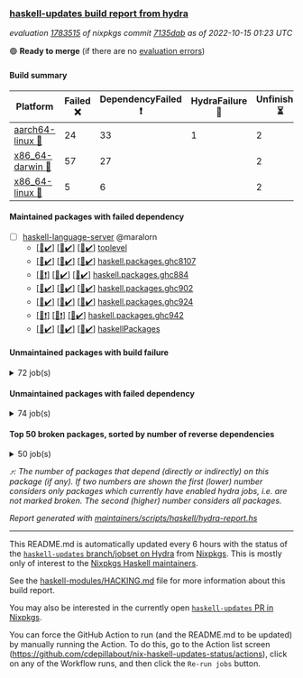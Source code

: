 ### [haskell-updates build report from hydra](https://hydra.nixos.org/jobset/nixpkgs/haskell-updates)
*evaluation [1783515](https://hydra.nixos.org/eval/1783515) of nixpkgs commit [7135dab](https://github.com/NixOS/nixpkgs/commits/7135dabe180a06092c31435cdceb9b4987327292) as of 2022-10-15 01:23 UTC*

:green_circle: **Ready to merge** (if there are no [evaluation errors](https://hydra.nixos.org/jobset/nixpkgs/haskell-updates))

#### Build summary

 | Platform | Failed :x: | DependencyFailed :heavy_exclamation_mark: | HydraFailure :construction: | Unfinished :hourglass_flowing_sand: | Success :heavy_check_mark: | 
 | --- | --- | --- | --- | --- | --- | 
 | [aarch64-linux :iphone:](https://hydra.nixos.org/eval/1783515?filter=.aarch64-linux) | 24 | 33 | 1 | 2 | 6642 | 
 | [x86_64-darwin :apple:](https://hydra.nixos.org/eval/1783515?filter=.x86_64-darwin) | 57 | 27 |  | 2 | 6554 | 
 | [x86_64-linux :penguin:](https://hydra.nixos.org/eval/1783515?filter=.x86_64-linux) | 5 | 6 |  | 2 | 6725 | 
#### Maintained packages with failed dependency
- [ ] [haskell-language-server](https://hydra.nixos.org/eval/1783515?filter=haskell-language-server) @maralorn
  - [[:iphone::heavy_check_mark:]](https://hydra.nixos.org/build/194830211) [[:apple::heavy_check_mark:]](https://hydra.nixos.org/build/194845421) [[:penguin::heavy_check_mark:]](https://hydra.nixos.org/build/194845388) [toplevel](https://hydra.nixos.org/eval/1783515?filter=haskell-language-server)
  - [[:iphone::heavy_check_mark:]](https://hydra.nixos.org/build/194844373) [[:apple::heavy_check_mark:]](https://hydra.nixos.org/build/194847526) [[:penguin::heavy_check_mark:]](https://hydra.nixos.org/build/194844083) [haskell.packages.ghc8107](https://hydra.nixos.org/eval/1783515?filter=haskell.packages.ghc8107.haskell-language-server)
  - [[:iphone::heavy_exclamation_mark:]](https://hydra.nixos.org/build/194838525) [[:apple::heavy_check_mark:]](https://hydra.nixos.org/build/194841290) [[:penguin::heavy_check_mark:]](https://hydra.nixos.org/build/194847881) [haskell.packages.ghc884](https://hydra.nixos.org/eval/1783515?filter=haskell.packages.ghc884.haskell-language-server)
  - [[:iphone::heavy_check_mark:]](https://hydra.nixos.org/build/194836784) [[:apple::heavy_check_mark:]](https://hydra.nixos.org/build/194835598) [[:penguin::heavy_check_mark:]](https://hydra.nixos.org/build/194843414) [haskell.packages.ghc902](https://hydra.nixos.org/eval/1783515?filter=haskell.packages.ghc902.haskell-language-server)
  - [[:iphone::heavy_check_mark:]](https://hydra.nixos.org/build/194844179) [[:apple::heavy_check_mark:]](https://hydra.nixos.org/build/194838443) [[:penguin::heavy_check_mark:]](https://hydra.nixos.org/build/194841439) [haskell.packages.ghc924](https://hydra.nixos.org/eval/1783515?filter=haskell.packages.ghc924.haskell-language-server)
  - [[:iphone::heavy_exclamation_mark:]](https://hydra.nixos.org/build/194836424) [[:apple::heavy_exclamation_mark:]](https://hydra.nixos.org/build/194847869) [[:penguin::heavy_check_mark:]](https://hydra.nixos.org/build/194847291) [haskell.packages.ghc942](https://hydra.nixos.org/eval/1783515?filter=haskell.packages.ghc942.haskell-language-server)
  - [[:iphone::heavy_check_mark:]](https://hydra.nixos.org/build/194848394) [[:apple::heavy_check_mark:]](https://hydra.nixos.org/build/194839481) [[:penguin::heavy_check_mark:]](https://hydra.nixos.org/build/194838790) [haskellPackages](https://hydra.nixos.org/eval/1783515?filter=haskellPackages.haskell-language-server)
#### Unmaintained packages with build failure
<details><summary>72 job(s) </summary>

- [ ] [[:iphone::x:]](https://hydra.nixos.org/build/194839227) [[:apple::heavy_check_mark:]](https://hydra.nixos.org/build/194843520) [[:penguin::heavy_check_mark:]](https://hydra.nixos.org/build/194842676) [haskellPackages.OrderedBits](https://hydra.nixos.org/eval/1783515?filter=haskellPackages.OrderedBits)  :arrow_heading_up: 5 | 36
- [ ] [[:iphone::heavy_check_mark:]](https://hydra.nixos.org/build/195423649) [[:apple::x:]](https://hydra.nixos.org/build/194844682) [[:penguin::heavy_check_mark:]](https://hydra.nixos.org/build/195424273) [haskellPackages.persistent-postgresql](https://hydra.nixos.org/eval/1783515?filter=haskellPackages.persistent-postgresql)  :arrow_heading_up: 5 | 23
- [ ] [[:iphone::x:]](https://hydra.nixos.org/build/195423541) [[:apple::x:]](https://hydra.nixos.org/build/194833262) [[:penguin::x:]](https://hydra.nixos.org/build/195423908) [haskellPackages.hasql-transaction-io](https://hydra.nixos.org/eval/1783515?filter=haskellPackages.hasql-transaction-io)  :arrow_heading_up: 5 | 5
- [ ] [[:iphone::x:]](https://hydra.nixos.org/build/194841385) [[:apple::heavy_check_mark:]](https://hydra.nixos.org/build/194839882) [[:penguin::heavy_check_mark:]](https://hydra.nixos.org/build/194836509) [haskellPackages.hw-json-simd](https://hydra.nixos.org/eval/1783515?filter=haskellPackages.hw-json-simd)  :arrow_heading_up: 4 | 8
- [ ] [[:iphone::x:]](https://hydra.nixos.org/build/194839728) [[:apple::heavy_check_mark:]](https://hydra.nixos.org/build/194837107) [[:penguin::heavy_check_mark:]](https://hydra.nixos.org/build/194846912) [haskellPackages.hw-simd](https://hydra.nixos.org/eval/1783515?filter=haskellPackages.hw-simd)  :arrow_heading_up: 4 | 8
- [ ] [[:iphone::x:]](https://hydra.nixos.org/build/194841391) [[:apple::heavy_check_mark:]](https://hydra.nixos.org/build/194846332) [[:penguin::heavy_check_mark:]](https://hydra.nixos.org/build/194844735) [haskellPackages.long-double](https://hydra.nixos.org/eval/1783515?filter=haskellPackages.long-double)  :arrow_heading_up: 2 | 2
- [ ] [[:iphone::x:]](https://hydra.nixos.org/build/194848276) [[:apple::x:]](https://hydra.nixos.org/build/194848357) [[:penguin::heavy_check_mark:]](https://hydra.nixos.org/build/194846076) [haskellPackages.quic](https://hydra.nixos.org/eval/1783515?filter=haskellPackages.quic)  :arrow_heading_up: 2 | 2
- [ ] [[:iphone::x:]](https://hydra.nixos.org/build/194830647) [[:apple::heavy_check_mark:]](https://hydra.nixos.org/build/194845397) [[:penguin::heavy_check_mark:]](https://hydra.nixos.org/build/194834363) [haskellPackages.freetype2](https://hydra.nixos.org/eval/1783515?filter=haskellPackages.freetype2)  :arrow_heading_up: 1 | 8
- [ ] [[:iphone::x:]](https://hydra.nixos.org/build/194832557) [[:apple::x:]](https://hydra.nixos.org/build/194838170) [[:penguin::heavy_check_mark:]](https://hydra.nixos.org/build/194831937) [haskellPackages.easytensor](https://hydra.nixos.org/eval/1783515?filter=haskellPackages.easytensor)  :arrow_heading_up: 1 | 1
- [ ] [[:iphone::x:]](https://hydra.nixos.org/build/194841001) [[:apple::heavy_check_mark:]](https://hydra.nixos.org/build/194832775) [[:penguin::heavy_check_mark:]](https://hydra.nixos.org/build/194833038) [haskellPackages.nlopt-haskell](https://hydra.nixos.org/eval/1783515?filter=haskellPackages.nlopt-haskell)  :arrow_heading_up: 1 | 1
- [ ] [[:iphone::heavy_check_mark:]](https://hydra.nixos.org/build/195423982) [[:apple::x:]](https://hydra.nixos.org/build/194842783) [[:penguin::heavy_check_mark:]](https://hydra.nixos.org/build/195424174) [haskellPackages.openal-ffi](https://hydra.nixos.org/eval/1783515?filter=haskellPackages.openal-ffi)  :arrow_heading_up: 1 | 1
- [ ] [[:iphone::x:]](https://hydra.nixos.org/build/194833709) [[:apple::x:]](https://hydra.nixos.org/build/194846593) [[:penguin::heavy_check_mark:]](https://hydra.nixos.org/build/194833595) [haskellPackages.swisstable](https://hydra.nixos.org/eval/1783515?filter=haskellPackages.swisstable)  :arrow_heading_up: 1 | 1
- [ ] [[:iphone::x:]](https://hydra.nixos.org/build/194828207) [[:apple::heavy_check_mark:]](https://hydra.nixos.org/build/194843221) [[:penguin::heavy_check_mark:]](https://hydra.nixos.org/build/194843230) [haskellPackages.unicode-properties](https://hydra.nixos.org/eval/1783515?filter=haskellPackages.unicode-properties)  :arrow_heading_up: 1 | 1
- [ ] [[:iphone::x:]](https://hydra.nixos.org/build/194828166) [[:apple::heavy_check_mark:]](https://hydra.nixos.org/build/194829489) [[:penguin::heavy_check_mark:]](https://hydra.nixos.org/build/194847144) [haskellPackages.flatparse](https://hydra.nixos.org/eval/1783515?filter=haskellPackages.flatparse)  :arrow_heading_up: 0 | 15
- [ ] [[:iphone::heavy_check_mark:]](https://hydra.nixos.org/build/194841459) [[:apple::x:]](https://hydra.nixos.org/build/194847585) [[:penguin::heavy_check_mark:]](https://hydra.nixos.org/build/194841798) [haskellPackages.PyF](https://hydra.nixos.org/eval/1783515?filter=haskellPackages.PyF)  :arrow_heading_up: 0 | 4
- [ ] [[:iphone::heavy_check_mark:]](https://hydra.nixos.org/build/194833148) [[:apple::x:]](https://hydra.nixos.org/build/194844474) [[:penguin::heavy_check_mark:]](https://hydra.nixos.org/build/194831253) [haskellPackages.hmidi](https://hydra.nixos.org/eval/1783515?filter=haskellPackages.hmidi)  :arrow_heading_up: 0 | 4
- [ ] [[:iphone::heavy_check_mark:]](https://hydra.nixos.org/build/194835329) [[:apple::x:]](https://hydra.nixos.org/build/194830891) [[:penguin::heavy_check_mark:]](https://hydra.nixos.org/build/194842231) [haskellPackages.posix-socket](https://hydra.nixos.org/eval/1783515?filter=haskellPackages.posix-socket)  :arrow_heading_up: 0 | 2
- [ ] [[:iphone::heavy_check_mark:]](https://hydra.nixos.org/build/195423671) [[:apple::x:]](https://hydra.nixos.org/build/195423949) [[:penguin::heavy_check_mark:]](https://hydra.nixos.org/build/195424170) [haskellPackages.gi-gdkx11](https://hydra.nixos.org/eval/1783515?filter=haskellPackages.gi-gdkx11)  :arrow_heading_up: 0 | 1
- [ ] [[:iphone::heavy_check_mark:]](https://hydra.nixos.org/build/194834280) [[:apple::x:]](https://hydra.nixos.org/build/194841698) [[:penguin::heavy_check_mark:]](https://hydra.nixos.org/build/194844079) [haskellPackages.hamid](https://hydra.nixos.org/eval/1783515?filter=haskellPackages.hamid)  :arrow_heading_up: 0 | 1
- [ ] [[:iphone::heavy_check_mark:]](https://hydra.nixos.org/build/194844491) [[:apple::x:]](https://hydra.nixos.org/build/194842445) [[:penguin::heavy_check_mark:]](https://hydra.nixos.org/build/194842771) [haskellPackages.hmatrix-morpheus](https://hydra.nixos.org/eval/1783515?filter=haskellPackages.hmatrix-morpheus)  :arrow_heading_up: 0 | 1
- [ ] [[:iphone::heavy_check_mark:]](https://hydra.nixos.org/build/194847204) [[:apple::x:]](https://hydra.nixos.org/build/194829996) [[:penguin::heavy_check_mark:]](https://hydra.nixos.org/build/194829930) [haskellPackages.huckleberry](https://hydra.nixos.org/eval/1783515?filter=haskellPackages.huckleberry)  :arrow_heading_up: 0 | 1
- [ ] [[:iphone::x:]](https://hydra.nixos.org/build/194843483) [[:apple::heavy_check_mark:]](https://hydra.nixos.org/build/194828891) [[:penguin::heavy_check_mark:]](https://hydra.nixos.org/build/194846109) [haskellPackages.picosat](https://hydra.nixos.org/eval/1783515?filter=haskellPackages.picosat)  :arrow_heading_up: 0 | 1
- [ ] [[:iphone::heavy_check_mark:]](https://hydra.nixos.org/build/194832541) [[:apple::x:]](https://hydra.nixos.org/build/194845484) [[:penguin::heavy_check_mark:]](https://hydra.nixos.org/build/194830635) [haskellPackages.select](https://hydra.nixos.org/eval/1783515?filter=haskellPackages.select)  :arrow_heading_up: 0 | 1
- [ ] [[:iphone::heavy_check_mark:]](https://hydra.nixos.org/build/194844152) [[:apple::x:]](https://hydra.nixos.org/build/194832427) [[:penguin::heavy_check_mark:]](https://hydra.nixos.org/build/194847862) [haskellPackages.sysinfo](https://hydra.nixos.org/eval/1783515?filter=haskellPackages.sysinfo)  :arrow_heading_up: 0 | 1
- [ ] [[:iphone::heavy_check_mark:]](https://hydra.nixos.org/build/194841478) [[:apple::x:]](https://hydra.nixos.org/build/194844291) [[:penguin::heavy_check_mark:]](https://hydra.nixos.org/build/194847493) [haskellPackages.FractalArt](https://hydra.nixos.org/eval/1783515?filter=haskellPackages.FractalArt) 
- [ ] [[:iphone::x:]](https://hydra.nixos.org/build/194838610) [[:apple::heavy_check_mark:]](https://hydra.nixos.org/build/194838069) [[:penguin::heavy_check_mark:]](https://hydra.nixos.org/build/194845706) [haskellPackages.HsASA](https://hydra.nixos.org/eval/1783515?filter=haskellPackages.HsASA) 
- [ ] [[:iphone::x:]](https://hydra.nixos.org/build/195424162) [[:apple::x:]](https://hydra.nixos.org/build/195423713) [[:penguin::x:]](https://hydra.nixos.org/build/195423998) [haskellPackages.SDL-mpeg](https://hydra.nixos.org/eval/1783515?filter=haskellPackages.SDL-mpeg) 
- [ ] [[:iphone::heavy_check_mark:]](https://hydra.nixos.org/build/194841460) [[:apple::x:]](https://hydra.nixos.org/build/194842497) [[:penguin::heavy_check_mark:]](https://hydra.nixos.org/build/194844326) [haskellPackages.chiphunk](https://hydra.nixos.org/eval/1783515?filter=haskellPackages.chiphunk) 
- [ ] [[:iphone::x:]](https://hydra.nixos.org/build/194837867) [[:apple::heavy_check_mark:]](https://hydra.nixos.org/build/194841432) [[:penguin::heavy_check_mark:]](https://hydra.nixos.org/build/194829160) [haskellPackages.comfort-fftw](https://hydra.nixos.org/eval/1783515?filter=haskellPackages.comfort-fftw) 
- [ ] [[:iphone::heavy_check_mark:]](https://hydra.nixos.org/build/194833118) [[:apple::x:]](https://hydra.nixos.org/build/194843360) [[:penguin::heavy_check_mark:]](https://hydra.nixos.org/build/194837059) [haskellPackages.diskhash](https://hydra.nixos.org/eval/1783515?filter=haskellPackages.diskhash) 
- [ ] [[:iphone::heavy_check_mark:]](https://hydra.nixos.org/build/194836538) [[:apple::x:]](https://hydra.nixos.org/build/194839691) [[:penguin::heavy_check_mark:]](https://hydra.nixos.org/build/194830093) [haskellPackages.epub-tools](https://hydra.nixos.org/eval/1783515?filter=haskellPackages.epub-tools) 
- [ ] [[:iphone::heavy_check_mark:]](https://hydra.nixos.org/build/194840879) [[:apple::x:]](https://hydra.nixos.org/build/194838624) [[:penguin::heavy_check_mark:]](https://hydra.nixos.org/build/194844548) [haskellPackages.fudgets](https://hydra.nixos.org/eval/1783515?filter=haskellPackages.fudgets) 
- [ ] [[:iphone::heavy_check_mark:]](https://hydra.nixos.org/build/194835666) [[:apple::x:]](https://hydra.nixos.org/build/194844077) [[:penguin::heavy_check_mark:]](https://hydra.nixos.org/build/194841174) [haskellPackages.gerrit](https://hydra.nixos.org/eval/1783515?filter=haskellPackages.gerrit) 
- [ ] [[:iphone::heavy_check_mark:]](https://hydra.nixos.org/build/194838116) [[:apple::x:]](https://hydra.nixos.org/build/194842320) [[:penguin::heavy_check_mark:]](https://hydra.nixos.org/build/194830226) [haskellPackages.ghc-gc-hook](https://hydra.nixos.org/eval/1783515?filter=haskellPackages.ghc-gc-hook) 
- [ ] [[:apple::x:]](https://hydra.nixos.org/build/195423624) [haskellPackages.gi-gtkosxapplication](https://hydra.nixos.org/eval/1783515?filter=haskellPackages.gi-gtkosxapplication) 
- [ ] [[:iphone::x:]](https://hydra.nixos.org/build/195424190) [[:penguin::heavy_check_mark:]](https://hydra.nixos.org/build/195424333) [haskellPackages.gnome-keyring](https://hydra.nixos.org/eval/1783515?filter=haskellPackages.gnome-keyring) 
- [ ] [[:apple::x:]](https://hydra.nixos.org/build/195424206) [haskellPackages.gtk-mac-integration](https://hydra.nixos.org/eval/1783515?filter=haskellPackages.gtk-mac-integration) 
- [ ] [[:iphone::heavy_check_mark:]](https://hydra.nixos.org/build/195423985) [[:apple::x:]](https://hydra.nixos.org/build/195423622) [[:penguin::heavy_check_mark:]](https://hydra.nixos.org/build/195424169) [haskellPackages.gtk-traymanager](https://hydra.nixos.org/eval/1783515?filter=haskellPackages.gtk-traymanager) 
- [ ] [[:apple::x:]](https://hydra.nixos.org/build/195423898) [haskellPackages.gtk3-mac-integration](https://hydra.nixos.org/eval/1783515?filter=haskellPackages.gtk3-mac-integration) 
- [ ] [[:iphone::heavy_check_mark:]](https://hydra.nixos.org/build/194840280) [[:apple::x:]](https://hydra.nixos.org/build/194846523) [[:penguin::heavy_check_mark:]](https://hydra.nixos.org/build/194832823) [haskellPackages.hid](https://hydra.nixos.org/eval/1783515?filter=haskellPackages.hid) 
- [ ] [[:iphone::heavy_check_mark:]](https://hydra.nixos.org/build/194838049) [[:apple::x:]](https://hydra.nixos.org/build/194844957) [[:penguin::heavy_check_mark:]](https://hydra.nixos.org/build/194833950) [haskellPackages.highlight](https://hydra.nixos.org/eval/1783515?filter=haskellPackages.highlight) 
- [ ] [[:iphone::heavy_check_mark:]](https://hydra.nixos.org/build/194842405) [[:apple::x:]](https://hydra.nixos.org/build/194845606) [[:penguin::heavy_check_mark:]](https://hydra.nixos.org/build/194838384) [haskellPackages.hsshellscript](https://hydra.nixos.org/eval/1783515?filter=haskellPackages.hsshellscript) 
- [ ] [[:iphone::heavy_check_mark:]](https://hydra.nixos.org/build/194845382) [[:apple::x:]](https://hydra.nixos.org/build/194838169) [[:penguin::heavy_check_mark:]](https://hydra.nixos.org/build/194845563) [haskellPackages.hssourceinfo](https://hydra.nixos.org/eval/1783515?filter=haskellPackages.hssourceinfo) 
- [ ] [[:iphone::heavy_check_mark:]](https://hydra.nixos.org/build/194831787) [[:apple::x:]](https://hydra.nixos.org/build/194837241) [[:penguin::heavy_check_mark:]](https://hydra.nixos.org/build/194843471) [haskellPackages.interprocess](https://hydra.nixos.org/eval/1783515?filter=haskellPackages.interprocess) 
- [ ] [[:iphone::heavy_check_mark:]](https://hydra.nixos.org/build/195423954) [[:apple::x:]](https://hydra.nixos.org/build/195424070) [[:penguin::heavy_check_mark:]](https://hydra.nixos.org/build/195423697) [haskellPackages.intricacy](https://hydra.nixos.org/eval/1783515?filter=haskellPackages.intricacy) 
- [ ] [[:iphone::heavy_check_mark:]](https://hydra.nixos.org/build/194829915) [[:apple::x:]](https://hydra.nixos.org/build/194834097) [[:penguin::heavy_check_mark:]](https://hydra.nixos.org/build/194832616) [haskellPackages.ipcvar](https://hydra.nixos.org/eval/1783515?filter=haskellPackages.ipcvar) 
- [ ] [[:iphone::x:]](https://hydra.nixos.org/build/194839458) [[:apple::heavy_check_mark:]](https://hydra.nixos.org/build/194837826) [[:penguin::heavy_check_mark:]](https://hydra.nixos.org/build/194835304) [haskellPackages.jammittools](https://hydra.nixos.org/eval/1783515?filter=haskellPackages.jammittools) 
- [ ] [[:apple::x:]](https://hydra.nixos.org/build/194836266) [haskellPackages.kqueue](https://hydra.nixos.org/eval/1783515?filter=haskellPackages.kqueue) 
- [ ] [[:iphone::heavy_check_mark:]](https://hydra.nixos.org/build/194839785) [[:apple::x:]](https://hydra.nixos.org/build/194845406) [[:penguin::heavy_check_mark:]](https://hydra.nixos.org/build/194831239) [haskellPackages.linux-framebuffer](https://hydra.nixos.org/eval/1783515?filter=haskellPackages.linux-framebuffer) 
- [ ] [[:iphone::heavy_check_mark:]](https://hydra.nixos.org/build/194844777) [[:apple::x:]](https://hydra.nixos.org/build/194836444) [[:penguin::heavy_check_mark:]](https://hydra.nixos.org/build/194837151) [haskellPackages.mediawiki2latex](https://hydra.nixos.org/eval/1783515?filter=haskellPackages.mediawiki2latex) 
- [ ] [[:iphone::heavy_check_mark:]](https://hydra.nixos.org/build/194839625) [[:apple::x:]](https://hydra.nixos.org/build/194834056) [[:penguin::heavy_check_mark:]](https://hydra.nixos.org/build/194830399) [haskellPackages.memfd](https://hydra.nixos.org/eval/1783515?filter=haskellPackages.memfd) 
- [ ] [[:iphone::heavy_check_mark:]](https://hydra.nixos.org/build/194838708) [[:apple::x:]](https://hydra.nixos.org/build/194834147) [[:penguin::heavy_check_mark:]](https://hydra.nixos.org/build/194832300) [haskellPackages.mercury-api](https://hydra.nixos.org/eval/1783515?filter=haskellPackages.mercury-api) 
- [ ] [[:iphone::heavy_check_mark:]](https://hydra.nixos.org/build/194845897) [[:apple::x:]](https://hydra.nixos.org/build/194845247) [[:penguin::heavy_check_mark:]](https://hydra.nixos.org/build/194831133) [haskellPackages.nano-cryptr](https://hydra.nixos.org/eval/1783515?filter=haskellPackages.nano-cryptr) 
- [ ] [[:iphone::heavy_check_mark:]](https://hydra.nixos.org/build/194847334) [[:apple::x:]](https://hydra.nixos.org/build/194844670) [[:penguin::heavy_check_mark:]](https://hydra.nixos.org/build/194834352) [haskellPackages.nix-serve-ng](https://hydra.nixos.org/eval/1783515?filter=haskellPackages.nix-serve-ng) 
- [ ] [[:iphone::heavy_check_mark:]](https://hydra.nixos.org/build/194832725) [[:apple::x:]](https://hydra.nixos.org/build/194847813) [[:penguin::heavy_check_mark:]](https://hydra.nixos.org/build/194832691) [haskellPackages.phatsort](https://hydra.nixos.org/eval/1783515?filter=haskellPackages.phatsort) 
- [ ] [[:iphone::heavy_check_mark:]](https://hydra.nixos.org/build/194842617) [[:apple::x:]](https://hydra.nixos.org/build/194839656) [[:penguin::heavy_check_mark:]](https://hydra.nixos.org/build/194846875) [haskellPackages.ping-wrapper](https://hydra.nixos.org/eval/1783515?filter=haskellPackages.ping-wrapper) 
- [ ] [[:iphone::x:]](https://hydra.nixos.org/build/194833197) [[:apple::x:]](https://hydra.nixos.org/build/194844445) [[:penguin::x:]](https://hydra.nixos.org/build/194847757) [haskellPackages.posit](https://hydra.nixos.org/eval/1783515?filter=haskellPackages.posit) 
- [ ] [[:iphone::heavy_check_mark:]](https://hydra.nixos.org/build/194842643) [[:apple::x:]](https://hydra.nixos.org/build/194830264) [[:penguin::heavy_check_mark:]](https://hydra.nixos.org/build/194836394) [haskellPackages.posix-timer](https://hydra.nixos.org/eval/1783515?filter=haskellPackages.posix-timer) 
- [ ] [[:iphone::heavy_check_mark:]](https://hydra.nixos.org/build/194840371) [[:apple::x:]](https://hydra.nixos.org/build/194839496) [[:penguin::heavy_check_mark:]](https://hydra.nixos.org/build/194831652) [haskellPackages.procex](https://hydra.nixos.org/eval/1783515?filter=haskellPackages.procex) 
- [ ] [[:iphone::heavy_check_mark:]](https://hydra.nixos.org/build/194831962) [[:apple::x:]](https://hydra.nixos.org/build/194842724) [[:penguin::heavy_check_mark:]](https://hydra.nixos.org/build/194835307) [haskellPackages.pthread](https://hydra.nixos.org/eval/1783515?filter=haskellPackages.pthread) 
- [ ] [[:iphone::x:]](https://hydra.nixos.org/build/194840172) [[:apple::heavy_check_mark:]](https://hydra.nixos.org/build/194842754) [[:penguin::heavy_check_mark:]](https://hydra.nixos.org/build/194838352) [haskellPackages.risc386](https://hydra.nixos.org/eval/1783515?filter=haskellPackages.risc386) 
- [ ] [[:iphone::x:]](https://hydra.nixos.org/build/194841604) [[:apple::x:]](https://hydra.nixos.org/build/194846496) [[:penguin::x:]](https://hydra.nixos.org/build/194828533) [haskellPackages.satchmo-backends](https://hydra.nixos.org/eval/1783515?filter=haskellPackages.satchmo-backends) 
- [ ] [[:iphone::x:]](https://hydra.nixos.org/build/194830557) [[:apple::x:]](https://hydra.nixos.org/build/194833800) [[:penguin::x:]](https://hydra.nixos.org/build/194834628) [haskellPackages.satchmo-minisat](https://hydra.nixos.org/eval/1783515?filter=haskellPackages.satchmo-minisat) 
- [ ] [[:iphone::heavy_check_mark:]](https://hydra.nixos.org/build/195423983) [[:apple::x:]](https://hydra.nixos.org/build/194848209) [[:penguin::heavy_check_mark:]](https://hydra.nixos.org/build/195424238) [haskellPackages.sfml-audio](https://hydra.nixos.org/eval/1783515?filter=haskellPackages.sfml-audio) 
- [ ] [[:iphone::heavy_check_mark:]](https://hydra.nixos.org/build/194845306) [[:apple::x:]](https://hydra.nixos.org/build/194848005) [[:penguin::heavy_check_mark:]](https://hydra.nixos.org/build/194847926) [haskellPackages.skews](https://hydra.nixos.org/eval/1783515?filter=haskellPackages.skews) 
- [ ] [[:iphone::x:]](https://hydra.nixos.org/build/194840059) [[:apple::x:]](https://hydra.nixos.org/build/194844685) [[:penguin::heavy_check_mark:]](https://hydra.nixos.org/build/194845090) [haskellPackages.slugify](https://hydra.nixos.org/eval/1783515?filter=haskellPackages.slugify) 
- [ ] [[:iphone::heavy_check_mark:]](https://hydra.nixos.org/build/194833832) [[:apple::x:]](https://hydra.nixos.org/build/194837451) [[:penguin::heavy_check_mark:]](https://hydra.nixos.org/build/194833890) [haskellPackages.tailfile-hinotify](https://hydra.nixos.org/eval/1783515?filter=haskellPackages.tailfile-hinotify) 
- [ ] [[:iphone::x:]](https://hydra.nixos.org/build/194828616) [[:apple::heavy_check_mark:]](https://hydra.nixos.org/build/194833085) [[:penguin::heavy_check_mark:]](https://hydra.nixos.org/build/194844046) [haskellPackages.wiringPi](https://hydra.nixos.org/eval/1783515?filter=haskellPackages.wiringPi) 
- [ ] [[:iphone::heavy_check_mark:]](https://hydra.nixos.org/build/194832579) [[:apple::x:]](https://hydra.nixos.org/build/194841095) [[:penguin::heavy_check_mark:]](https://hydra.nixos.org/build/194833053) [haskellPackages.xmonad-utils](https://hydra.nixos.org/eval/1783515?filter=haskellPackages.xmonad-utils) 
- [ ] [[:iphone::heavy_check_mark:]](https://hydra.nixos.org/build/194841252) [[:apple::x:]](https://hydra.nixos.org/build/194841295) [[:penguin::heavy_check_mark:]](https://hydra.nixos.org/build/194837266) [haskellPackages.yoga](https://hydra.nixos.org/eval/1783515?filter=haskellPackages.yoga) 
- [ ] [[:iphone::heavy_check_mark:]](https://hydra.nixos.org/build/194834242) [[:apple::x:]](https://hydra.nixos.org/build/194827994) [[:penguin::heavy_check_mark:]](https://hydra.nixos.org/build/194845139) [haskellPackages.zot](https://hydra.nixos.org/eval/1783515?filter=haskellPackages.zot) 
- [ ] [[:iphone::heavy_check_mark:]](https://hydra.nixos.org/build/194845229) [[:apple::x:]](https://hydra.nixos.org/build/194828574) [[:penguin::heavy_check_mark:]](https://hydra.nixos.org/build/194846992) [haskellPackages.zxcvbn-c](https://hydra.nixos.org/eval/1783515?filter=haskellPackages.zxcvbn-c) 
</details>

#### Unmaintained packages with failed dependency
<details><summary>74 job(s) </summary>

- [ ] [ghc-lib-parser-ex](https://hydra.nixos.org/eval/1783515?filter=ghc-lib-parser-ex)  :arrow_heading_up: 17 | 38
  - [[:iphone::heavy_check_mark:]](https://hydra.nixos.org/build/194834337) [[:apple::heavy_check_mark:]](https://hydra.nixos.org/build/194843027) [[:penguin::heavy_check_mark:]](https://hydra.nixos.org/build/194839839) [haskell.packages.ghc8107](https://hydra.nixos.org/eval/1783515?filter=haskell.packages.ghc8107.ghc-lib-parser-ex)
  - [[:iphone::heavy_exclamation_mark:]](https://hydra.nixos.org/build/194847882) [[:apple::heavy_check_mark:]](https://hydra.nixos.org/build/194835466) [[:penguin::heavy_check_mark:]](https://hydra.nixos.org/build/194836557) [haskell.packages.ghc884](https://hydra.nixos.org/eval/1783515?filter=haskell.packages.ghc884.ghc-lib-parser-ex)
  - [[:iphone::heavy_check_mark:]](https://hydra.nixos.org/build/194844562) [[:apple::heavy_check_mark:]](https://hydra.nixos.org/build/194838672) [[:penguin::heavy_check_mark:]](https://hydra.nixos.org/build/194843489) [haskell.packages.ghc902](https://hydra.nixos.org/eval/1783515?filter=haskell.packages.ghc902.ghc-lib-parser-ex)
  - [[:iphone::heavy_check_mark:]](https://hydra.nixos.org/build/194838792) [[:apple::heavy_check_mark:]](https://hydra.nixos.org/build/194838841) [[:penguin::heavy_check_mark:]](https://hydra.nixos.org/build/194835580) [haskell.packages.ghc924](https://hydra.nixos.org/eval/1783515?filter=haskell.packages.ghc924.ghc-lib-parser-ex)
  - [[:iphone::heavy_check_mark:]](https://hydra.nixos.org/build/194833468) [[:apple::heavy_check_mark:]](https://hydra.nixos.org/build/194836640) [[:penguin::heavy_check_mark:]](https://hydra.nixos.org/build/194837129) [haskell.packages.ghc942](https://hydra.nixos.org/eval/1783515?filter=haskell.packages.ghc942.ghc-lib-parser-ex)
  - [[:iphone::heavy_check_mark:]](https://hydra.nixos.org/build/194847105) [[:apple::heavy_check_mark:]](https://hydra.nixos.org/build/194843661) [[:penguin::heavy_check_mark:]](https://hydra.nixos.org/build/194837595) [haskellPackages](https://hydra.nixos.org/eval/1783515?filter=haskellPackages.ghc-lib-parser-ex)
- [ ] [[:iphone::heavy_check_mark:]](https://hydra.nixos.org/build/195423874) [[:apple::heavy_exclamation_mark:]](https://hydra.nixos.org/build/194829088) [[:penguin::heavy_check_mark:]](https://hydra.nixos.org/build/195424371) [haskellPackages.esqueleto](https://hydra.nixos.org/eval/1783515?filter=haskellPackages.esqueleto)  :arrow_heading_up: 5 | 21
- [ ] [[:iphone::heavy_exclamation_mark:]](https://hydra.nixos.org/build/194835493) [[:apple::heavy_check_mark:]](https://hydra.nixos.org/build/194829777) [[:penguin::heavy_check_mark:]](https://hydra.nixos.org/build/194834790) [haskellPackages.PrimitiveArray](https://hydra.nixos.org/eval/1783515?filter=haskellPackages.PrimitiveArray)  :arrow_heading_up: 4 | 35
- [ ] [hpack](https://hydra.nixos.org/eval/1783515?filter=hpack)  :arrow_heading_up: 4 | 14
  - [[:iphone::heavy_check_mark:]](https://hydra.nixos.org/build/194839726) [[:apple::heavy_check_mark:]](https://hydra.nixos.org/build/194839479) [[:penguin::heavy_check_mark:]](https://hydra.nixos.org/build/194835099) [toplevel](https://hydra.nixos.org/eval/1783515?filter=hpack)
  - [[:iphone::heavy_check_mark:]](https://hydra.nixos.org/build/194837141) [[:apple::heavy_check_mark:]](https://hydra.nixos.org/build/194837060) [[:penguin::heavy_check_mark:]](https://hydra.nixos.org/build/194848287) [haskell.packages.ghc8107](https://hydra.nixos.org/eval/1783515?filter=haskell.packages.ghc8107.hpack)
  - [[:iphone::heavy_exclamation_mark:]](https://hydra.nixos.org/build/194847906) [[:apple::heavy_check_mark:]](https://hydra.nixos.org/build/194843023) [[:penguin::heavy_check_mark:]](https://hydra.nixos.org/build/194834250) [haskell.packages.ghc884](https://hydra.nixos.org/eval/1783515?filter=haskell.packages.ghc884.hpack)
  - [[:iphone::heavy_check_mark:]](https://hydra.nixos.org/build/194846861) [[:apple::heavy_check_mark:]](https://hydra.nixos.org/build/194847268) [[:penguin::heavy_check_mark:]](https://hydra.nixos.org/build/194846273) [haskell.packages.ghc902](https://hydra.nixos.org/eval/1783515?filter=haskell.packages.ghc902.hpack)
  - [[:iphone::heavy_check_mark:]](https://hydra.nixos.org/build/194844081) [[:apple::heavy_check_mark:]](https://hydra.nixos.org/build/194837659) [[:penguin::heavy_check_mark:]](https://hydra.nixos.org/build/194837916) [haskell.packages.ghc924](https://hydra.nixos.org/eval/1783515?filter=haskell.packages.ghc924.hpack)
  - [[:iphone::heavy_exclamation_mark:]](https://hydra.nixos.org/build/194839955) [[:apple::heavy_check_mark:]](https://hydra.nixos.org/build/194836667) [[:penguin::heavy_check_mark:]](https://hydra.nixos.org/build/194839020) [haskell.packages.ghc942](https://hydra.nixos.org/eval/1783515?filter=haskell.packages.ghc942.hpack)
  - [[:iphone::heavy_check_mark:]](https://hydra.nixos.org/build/194836108) [[:apple::heavy_check_mark:]](https://hydra.nixos.org/build/194840095) [[:penguin::heavy_check_mark:]](https://hydra.nixos.org/build/194835956) [haskellPackages](https://hydra.nixos.org/eval/1783515?filter=haskellPackages.hpack)
- [ ] [[:iphone::heavy_exclamation_mark:]](https://hydra.nixos.org/build/195423909) [[:apple::heavy_exclamation_mark:]](https://hydra.nixos.org/build/194833677) [[:penguin::heavy_exclamation_mark:]](https://hydra.nixos.org/build/195423591) [haskellPackages.hasql-streams-core](https://hydra.nixos.org/eval/1783515?filter=haskellPackages.hasql-streams-core)  :arrow_heading_up: 4 | 4
- [ ] [[:iphone::heavy_exclamation_mark:]](https://hydra.nixos.org/build/194830933) [[:apple::heavy_check_mark:]](https://hydra.nixos.org/build/194833003) [[:penguin::heavy_check_mark:]](https://hydra.nixos.org/build/194845208) [haskellPackages.BiobaseTypes](https://hydra.nixos.org/eval/1783515?filter=haskellPackages.BiobaseTypes)  :arrow_heading_up: 3 | 21
- [ ] [[:iphone::heavy_exclamation_mark:]](https://hydra.nixos.org/build/194834823) [[:apple::heavy_check_mark:]](https://hydra.nixos.org/build/194838245) [[:penguin::heavy_check_mark:]](https://hydra.nixos.org/build/194834094) [haskellPackages.hw-json-standard-cursor](https://hydra.nixos.org/eval/1783515?filter=haskellPackages.hw-json-standard-cursor)  :arrow_heading_up: 2 | 6
- [ ] [[:iphone::heavy_exclamation_mark:]](https://hydra.nixos.org/build/194848036) [[:apple::heavy_check_mark:]](https://hydra.nixos.org/build/194838989) [[:penguin::heavy_check_mark:]](https://hydra.nixos.org/build/194840770) [haskellPackages.hw-json-simple-cursor](https://hydra.nixos.org/eval/1783515?filter=haskellPackages.hw-json-simple-cursor)  :arrow_heading_up: 2 | 4
- [ ] [[:iphone::heavy_exclamation_mark:]](https://hydra.nixos.org/build/194829219) [[:apple::heavy_check_mark:]](https://hydra.nixos.org/build/194829103) [[:penguin::heavy_check_mark:]](https://hydra.nixos.org/build/194832178) [haskellPackages.BiobaseENA](https://hydra.nixos.org/eval/1783515?filter=haskellPackages.BiobaseENA)  :arrow_heading_up: 1 | 18
- [ ] [hoogle](https://hydra.nixos.org/eval/1783515?filter=hoogle)  :arrow_heading_up: 1 | 3
  - [[:iphone::heavy_check_mark:]](https://hydra.nixos.org/build/194836269) [[:apple::heavy_check_mark:]](https://hydra.nixos.org/build/194844394) [[:penguin::heavy_check_mark:]](https://hydra.nixos.org/build/194835506) [haskell.packages.ghc8107](https://hydra.nixos.org/eval/1783515?filter=haskell.packages.ghc8107.hoogle)
  - [[:iphone::heavy_exclamation_mark:]](https://hydra.nixos.org/build/194839962) [[:apple::heavy_check_mark:]](https://hydra.nixos.org/build/194836742) [[:penguin::heavy_check_mark:]](https://hydra.nixos.org/build/194846304) [haskell.packages.ghc884](https://hydra.nixos.org/eval/1783515?filter=haskell.packages.ghc884.hoogle)
  - [[:iphone::heavy_check_mark:]](https://hydra.nixos.org/build/194833535) [[:apple::heavy_check_mark:]](https://hydra.nixos.org/build/194828575) [[:penguin::heavy_check_mark:]](https://hydra.nixos.org/build/194840384) [haskell.packages.ghc902](https://hydra.nixos.org/eval/1783515?filter=haskell.packages.ghc902.hoogle)
  - [[:iphone::heavy_check_mark:]](https://hydra.nixos.org/build/194841301) [[:apple::heavy_check_mark:]](https://hydra.nixos.org/build/194848347) [[:penguin::heavy_check_mark:]](https://hydra.nixos.org/build/194834034) [haskell.packages.ghc924](https://hydra.nixos.org/eval/1783515?filter=haskell.packages.ghc924.hoogle)
  - [[:iphone::heavy_exclamation_mark:]](https://hydra.nixos.org/build/194833021) [[:apple::heavy_exclamation_mark:]](https://hydra.nixos.org/build/194837628) [[:penguin::heavy_check_mark:]](https://hydra.nixos.org/build/194836869) [haskell.packages.ghc942](https://hydra.nixos.org/eval/1783515?filter=haskell.packages.ghc942.hoogle)
  - [[:iphone::heavy_check_mark:]](https://hydra.nixos.org/build/194843227) [[:apple::heavy_check_mark:]](https://hydra.nixos.org/build/194843190) [[:penguin::heavy_check_mark:]](https://hydra.nixos.org/build/194842033) [haskellPackages](https://hydra.nixos.org/eval/1783515?filter=haskellPackages.hoogle)
- [ ] [[:iphone::heavy_exclamation_mark:]](https://hydra.nixos.org/build/194846185) [[:apple::heavy_check_mark:]](https://hydra.nixos.org/build/194834240) [[:penguin::heavy_check_mark:]](https://hydra.nixos.org/build/194833215) [haskellPackages.hw-json](https://hydra.nixos.org/eval/1783515?filter=haskellPackages.hw-json)  :arrow_heading_up: 1 | 3
- [ ] [[:iphone::heavy_exclamation_mark:]](https://hydra.nixos.org/build/194842130) [[:apple::heavy_exclamation_mark:]](https://hydra.nixos.org/build/194843045) [[:penguin::heavy_check_mark:]](https://hydra.nixos.org/build/194833047) [haskellPackages.http3](https://hydra.nixos.org/eval/1783515?filter=haskellPackages.http3)  :arrow_heading_up: 1 | 1
- [ ] [[:iphone::heavy_check_mark:]](https://hydra.nixos.org/build/195424121) [[:apple::heavy_exclamation_mark:]](https://hydra.nixos.org/build/194837225) [[:penguin::heavy_check_mark:]](https://hydra.nixos.org/build/195423934) [haskellPackages.persistent-postgresql-streaming](https://hydra.nixos.org/eval/1783515?filter=haskellPackages.persistent-postgresql-streaming)  :arrow_heading_up: 1 | 1
- [ ] [[:iphone::heavy_check_mark:]](https://hydra.nixos.org/build/194846688) [[:apple::heavy_exclamation_mark:]](https://hydra.nixos.org/build/194832384) [[:penguin::heavy_check_mark:]](https://hydra.nixos.org/build/194840182) [haskellPackages.wss-client](https://hydra.nixos.org/eval/1783515?filter=haskellPackages.wss-client)  :arrow_heading_up: 1 | 1
- [ ] [[:iphone::heavy_exclamation_mark:]](https://hydra.nixos.org/build/194835631) [[:apple::heavy_check_mark:]](https://hydra.nixos.org/build/194847627) [[:penguin::heavy_check_mark:]](https://hydra.nixos.org/build/194834994) [haskellPackages.BiobaseXNA](https://hydra.nixos.org/eval/1783515?filter=haskellPackages.BiobaseXNA)  :arrow_heading_up: 0 | 17
- [ ] [[:iphone::heavy_exclamation_mark:]](https://hydra.nixos.org/build/194839299) [[:apple::heavy_check_mark:]](https://hydra.nixos.org/build/194834534) [[:penguin::heavy_check_mark:]](https://hydra.nixos.org/build/194846987) [haskellPackages.BiobaseFasta](https://hydra.nixos.org/eval/1783515?filter=haskellPackages.BiobaseFasta)  :arrow_heading_up: 0 | 3
- [ ] [[:iphone::heavy_exclamation_mark:]](https://hydra.nixos.org/build/194840219) [[:apple::heavy_check_mark:]](https://hydra.nixos.org/build/194844594) [[:penguin::heavy_check_mark:]](https://hydra.nixos.org/build/194837669) [haskellPackages.hw-dsv](https://hydra.nixos.org/eval/1783515?filter=haskellPackages.hw-dsv)  :arrow_heading_up: 0 | 3
- [ ] [[:iphone::heavy_exclamation_mark:]](https://hydra.nixos.org/build/194828661) [[:apple::heavy_check_mark:]](https://hydra.nixos.org/build/194841634) [[:penguin::heavy_check_mark:]](https://hydra.nixos.org/build/194837061) [haskellPackages.hw-json-lens](https://hydra.nixos.org/eval/1783515?filter=haskellPackages.hw-json-lens)  :arrow_heading_up: 0 | 1
- [ ] [[:iphone::heavy_check_mark:]](https://hydra.nixos.org/build/195423650) [[:apple::heavy_exclamation_mark:]](https://hydra.nixos.org/build/194843543) [[:penguin::heavy_check_mark:]](https://hydra.nixos.org/build/195424304) [haskellPackages.snaplet-persistent](https://hydra.nixos.org/eval/1783515?filter=haskellPackages.snaplet-persistent)  :arrow_heading_up: 0 | 1
- [ ] [[:iphone::heavy_exclamation_mark:]](https://hydra.nixos.org/build/195424312) [[:apple::heavy_check_mark:]](https://hydra.nixos.org/build/194837846) [[:penguin::heavy_check_mark:]](https://hydra.nixos.org/build/195424015) [haskellPackages.align-audio](https://hydra.nixos.org/eval/1783515?filter=haskellPackages.align-audio) 
- [ ] [[:iphone::heavy_check_mark:]](https://hydra.nixos.org/build/195424391) [[:apple::heavy_exclamation_mark:]](https://hydra.nixos.org/build/194837608) [[:penguin::heavy_check_mark:]](https://hydra.nixos.org/build/195423852) [haskellPackages.bcp47-orphans](https://hydra.nixos.org/eval/1783515?filter=haskellPackages.bcp47-orphans) 
- [ ] [bootGhcjs](https://hydra.nixos.org/eval/1783515?filter=bootGhcjs) 
  - [[:iphone::heavy_check_mark:]](https://hydra.nixos.org/build/194833233) [[:apple::heavy_exclamation_mark:]](https://hydra.nixos.org/build/194833486) [[:penguin::heavy_check_mark:]](https://hydra.nixos.org/build/194843116) [haskell.compiler.ghcjs](https://hydra.nixos.org/eval/1783515?filter=haskell.compiler.ghcjs.bootGhcjs)
  - [[:iphone::heavy_check_mark:]](https://hydra.nixos.org/build/194835597) [[:apple::heavy_exclamation_mark:]](https://hydra.nixos.org/build/194840777) [[:penguin::heavy_check_mark:]](https://hydra.nixos.org/build/194839298) [haskell.compiler.ghcjs810](https://hydra.nixos.org/eval/1783515?filter=haskell.compiler.ghcjs810.bootGhcjs)
- [ ] [cabal2nix-unstable](https://hydra.nixos.org/eval/1783515?filter=cabal2nix-unstable) 
  - [[:iphone::heavy_check_mark:]](https://hydra.nixos.org/build/195424078) [[:apple::heavy_check_mark:]](https://hydra.nixos.org/build/195142715) [[:penguin::heavy_check_mark:]](https://hydra.nixos.org/build/195424137) [haskell.packages.ghc8107](https://hydra.nixos.org/eval/1783515?filter=haskell.packages.ghc8107.cabal2nix-unstable)
  - [[:iphone::heavy_check_mark:]](https://hydra.nixos.org/build/195424165) [[:apple::heavy_check_mark:]](https://hydra.nixos.org/build/195142720) [[:penguin::heavy_check_mark:]](https://hydra.nixos.org/build/195424176) [haskell.packages.ghc884](https://hydra.nixos.org/eval/1783515?filter=haskell.packages.ghc884.cabal2nix-unstable)
  - [[:iphone::heavy_check_mark:]](https://hydra.nixos.org/build/195423976) [[:apple::heavy_check_mark:]](https://hydra.nixos.org/build/195142724) [[:penguin::heavy_check_mark:]](https://hydra.nixos.org/build/195424352) [haskell.packages.ghc902](https://hydra.nixos.org/eval/1783515?filter=haskell.packages.ghc902.cabal2nix-unstable)
  - [[:iphone::heavy_check_mark:]](https://hydra.nixos.org/build/195423882) [[:apple::heavy_check_mark:]](https://hydra.nixos.org/build/195142712) [[:penguin::heavy_check_mark:]](https://hydra.nixos.org/build/195423560) [haskell.packages.ghc924](https://hydra.nixos.org/eval/1783515?filter=haskell.packages.ghc924.cabal2nix-unstable)
  - [[:iphone::heavy_exclamation_mark:]](https://hydra.nixos.org/build/195423841) [[:apple::heavy_check_mark:]](https://hydra.nixos.org/build/195142718) [[:penguin::heavy_check_mark:]](https://hydra.nixos.org/build/195424388) [haskell.packages.ghc942](https://hydra.nixos.org/eval/1783515?filter=haskell.packages.ghc942.cabal2nix-unstable)
  - [[:iphone::heavy_check_mark:]](https://hydra.nixos.org/build/195424367) [[:apple::heavy_check_mark:]](https://hydra.nixos.org/build/195142709) [[:penguin::heavy_check_mark:]](https://hydra.nixos.org/build/195424056) [haskellPackages](https://hydra.nixos.org/eval/1783515?filter=haskellPackages.cabal2nix-unstable)
- [ ] [[:iphone::heavy_exclamation_mark:]](https://hydra.nixos.org/build/194829345) [[:apple::heavy_exclamation_mark:]](https://hydra.nixos.org/build/194832815) [[:penguin::heavy_check_mark:]](https://hydra.nixos.org/build/194834422) [haskellPackages.easytensor-vulkan](https://hydra.nixos.org/eval/1783515?filter=haskellPackages.easytensor-vulkan) 
- [ ] [[:iphone::heavy_check_mark:]](https://hydra.nixos.org/build/195424330) [[:apple::heavy_exclamation_mark:]](https://hydra.nixos.org/build/194839604) [[:penguin::heavy_check_mark:]](https://hydra.nixos.org/build/195423897) [haskellPackages.espial](https://hydra.nixos.org/eval/1783515?filter=haskellPackages.espial) 
- [ ] [[:iphone::heavy_check_mark:]](https://hydra.nixos.org/build/195423587) [[:apple::heavy_exclamation_mark:]](https://hydra.nixos.org/build/194830053) [[:penguin::heavy_check_mark:]](https://hydra.nixos.org/build/195424220) [haskellPackages.esqueleto-streaming](https://hydra.nixos.org/eval/1783515?filter=haskellPackages.esqueleto-streaming) 
- [ ] [[:iphone::heavy_check_mark:]](https://hydra.nixos.org/build/195424332) [[:apple::heavy_exclamation_mark:]](https://hydra.nixos.org/build/194832492) [[:penguin::heavy_check_mark:]](https://hydra.nixos.org/build/195423706) [haskellPackages.experimenter](https://hydra.nixos.org/eval/1783515?filter=haskellPackages.experimenter) 
- [ ] [[:iphone::heavy_exclamation_mark:]](https://hydra.nixos.org/build/195423869) [[:apple::heavy_check_mark:]](https://hydra.nixos.org/build/195424181) [[:penguin::heavy_check_mark:]](https://hydra.nixos.org/build/195423881) [haskellPackages.harfbuzz-pure](https://hydra.nixos.org/eval/1783515?filter=haskellPackages.harfbuzz-pure) 
- [ ] [[:iphone::heavy_exclamation_mark:]](https://hydra.nixos.org/build/195424097) [[:apple::heavy_exclamation_mark:]](https://hydra.nixos.org/build/194834152) [[:penguin::heavy_exclamation_mark:]](https://hydra.nixos.org/build/195423564) [haskellPackages.hasql-streams-conduit](https://hydra.nixos.org/eval/1783515?filter=haskellPackages.hasql-streams-conduit) 
- [ ] [[:iphone::heavy_exclamation_mark:]](https://hydra.nixos.org/build/195423685) [[:apple::heavy_exclamation_mark:]](https://hydra.nixos.org/build/194832200) [[:penguin::heavy_exclamation_mark:]](https://hydra.nixos.org/build/195423691) [haskellPackages.hasql-streams-pipes](https://hydra.nixos.org/eval/1783515?filter=haskellPackages.hasql-streams-pipes) 
- [ ] [[:iphone::heavy_exclamation_mark:]](https://hydra.nixos.org/build/195424114) [[:apple::heavy_exclamation_mark:]](https://hydra.nixos.org/build/194839614) [[:penguin::heavy_exclamation_mark:]](https://hydra.nixos.org/build/195423957) [haskellPackages.hasql-streams-streaming](https://hydra.nixos.org/eval/1783515?filter=haskellPackages.hasql-streams-streaming) 
- [ ] [[:iphone::heavy_exclamation_mark:]](https://hydra.nixos.org/build/195424112) [[:apple::heavy_exclamation_mark:]](https://hydra.nixos.org/build/194840578) [[:penguin::heavy_exclamation_mark:]](https://hydra.nixos.org/build/195423561) [haskellPackages.hasql-streams-streamly](https://hydra.nixos.org/eval/1783515?filter=haskellPackages.hasql-streams-streamly) 
- [ ] [[:iphone::heavy_check_mark:]](https://hydra.nixos.org/build/195423554) [[:apple::heavy_exclamation_mark:]](https://hydra.nixos.org/build/194836261) [[:penguin::heavy_check_mark:]](https://hydra.nixos.org/build/195424234) [haskellPackages.heroku-persistent](https://hydra.nixos.org/eval/1783515?filter=haskellPackages.heroku-persistent) 
- [ ] [[:iphone::heavy_exclamation_mark:]](https://hydra.nixos.org/build/194828100) [[:apple::heavy_check_mark:]](https://hydra.nixos.org/build/194843032) [[:penguin::heavy_check_mark:]](https://hydra.nixos.org/build/194840782) [haskellPackages.hmatrix-nlopt](https://hydra.nixos.org/eval/1783515?filter=haskellPackages.hmatrix-nlopt) 
- [ ] [[:iphone::heavy_exclamation_mark:]](https://hydra.nixos.org/build/194843851) [[:apple::heavy_exclamation_mark:]](https://hydra.nixos.org/build/194836070) [[:penguin::heavy_check_mark:]](https://hydra.nixos.org/build/194836392) [haskellPackages.hs-swisstable-hashtables-class](https://hydra.nixos.org/eval/1783515?filter=haskellPackages.hs-swisstable-hashtables-class) 
- [ ] [[:iphone::heavy_exclamation_mark:]](https://hydra.nixos.org/build/194832905) [[:apple::heavy_check_mark:]](https://hydra.nixos.org/build/194836256) [[:penguin::heavy_check_mark:]](https://hydra.nixos.org/build/194830453) [haskellPackages.hw-simd-cli](https://hydra.nixos.org/eval/1783515?filter=haskellPackages.hw-simd-cli) 
- [ ] [[:iphone::heavy_check_mark:]](https://hydra.nixos.org/build/194841807) [[:apple::heavy_exclamation_mark:]](https://hydra.nixos.org/build/194835120) [[:penguin::heavy_check_mark:]](https://hydra.nixos.org/build/194844193) [haskellPackages.network-messagepack-rpc-websocket](https://hydra.nixos.org/eval/1783515?filter=haskellPackages.network-messagepack-rpc-websocket) 
- [ ] [[:iphone::heavy_check_mark:]](https://hydra.nixos.org/build/195424319) [[:apple::heavy_exclamation_mark:]](https://hydra.nixos.org/build/194835503) [[:penguin::heavy_check_mark:]](https://hydra.nixos.org/build/195424160) [haskellPackages.persistent-mtl](https://hydra.nixos.org/eval/1783515?filter=haskellPackages.persistent-mtl) 
- [ ] [[:iphone::heavy_check_mark:]](https://hydra.nixos.org/build/195423858) [[:apple::heavy_exclamation_mark:]](https://hydra.nixos.org/build/194842346) [[:penguin::heavy_check_mark:]](https://hydra.nixos.org/build/195423987) [haskellPackages.persistent-pagination](https://hydra.nixos.org/eval/1783515?filter=haskellPackages.persistent-pagination) 
- [ ] [[:iphone::heavy_check_mark:]](https://hydra.nixos.org/build/195423972) [[:apple::heavy_exclamation_mark:]](https://hydra.nixos.org/build/194838751) [[:penguin::heavy_check_mark:]](https://hydra.nixos.org/build/195424307) [haskellPackages.persistent-typed-db](https://hydra.nixos.org/eval/1783515?filter=haskellPackages.persistent-typed-db) 
- [ ] [[:iphone::heavy_exclamation_mark:]](https://hydra.nixos.org/build/194836196) [[:apple::heavy_check_mark:]](https://hydra.nixos.org/build/194843084) [[:penguin::heavy_check_mark:]](https://hydra.nixos.org/build/194847669) [haskellPackages.rounded](https://hydra.nixos.org/eval/1783515?filter=haskellPackages.rounded) 
- [ ] [[:iphone::heavy_exclamation_mark:]](https://hydra.nixos.org/build/194835341) [[:apple::heavy_check_mark:]](https://hydra.nixos.org/build/194845192) [[:penguin::heavy_check_mark:]](https://hydra.nixos.org/build/194840372) [haskellPackages.rounded-hw](https://hydra.nixos.org/eval/1783515?filter=haskellPackages.rounded-hw) 
- [ ] [[:iphone::heavy_exclamation_mark:]](https://hydra.nixos.org/build/194827944) [[:apple::heavy_exclamation_mark:]](https://hydra.nixos.org/build/194844086) [[:penguin::heavy_exclamation_mark:]](https://hydra.nixos.org/build/194835974) [haskellPackages.satchmo-examples](https://hydra.nixos.org/eval/1783515?filter=haskellPackages.satchmo-examples) 
- [ ] [[:iphone::heavy_exclamation_mark:]](https://hydra.nixos.org/build/195424073) [[:apple::heavy_check_mark:]](https://hydra.nixos.org/build/194841376) [[:penguin::heavy_check_mark:]](https://hydra.nixos.org/build/195423854) [haskellPackages.sound-collage](https://hydra.nixos.org/eval/1783515?filter=haskellPackages.sound-collage) 
- [ ] [[:iphone::heavy_exclamation_mark:]](https://hydra.nixos.org/build/194828373) [[:apple::heavy_check_mark:]](https://hydra.nixos.org/build/194847189) [[:penguin::heavy_check_mark:]](https://hydra.nixos.org/build/194840050) [haskellPackages.unicode-names](https://hydra.nixos.org/eval/1783515?filter=haskellPackages.unicode-names) 
- [ ] [[:iphone::heavy_exclamation_mark:]](https://hydra.nixos.org/build/194831262) [[:apple::heavy_exclamation_mark:]](https://hydra.nixos.org/build/194841875) [[:penguin::heavy_check_mark:]](https://hydra.nixos.org/build/194838589) [haskellPackages.warp-quic](https://hydra.nixos.org/eval/1783515?filter=haskellPackages.warp-quic) 
- [ ] [[:iphone::heavy_check_mark:]](https://hydra.nixos.org/build/194837472) [[:apple::heavy_exclamation_mark:]](https://hydra.nixos.org/build/194844187) [[:penguin::heavy_check_mark:]](https://hydra.nixos.org/build/194832192) [haskellPackages.xbattbar](https://hydra.nixos.org/eval/1783515?filter=haskellPackages.xbattbar) 
</details>

#### Top 50 broken packages, sorted by number of reverse dependencies
<details><summary>50 job(s) </summary>

[amazonka-core](https://packdeps.haskellers.com/reverse/amazonka-core) :arrow_heading_up: 185  
[gogol-core](https://packdeps.haskellers.com/reverse/gogol-core) :arrow_heading_up: 184  
[haskell98](https://packdeps.haskellers.com/reverse/haskell98) :arrow_heading_up: 153  
[enumerator](https://packdeps.haskellers.com/reverse/enumerator) :arrow_heading_up: 56  
[util](https://packdeps.haskellers.com/reverse/util) :arrow_heading_up: 49  
[derive](https://packdeps.haskellers.com/reverse/derive) :arrow_heading_up: 48  
[amazonka](https://packdeps.haskellers.com/reverse/amazonka) :arrow_heading_up: 43  
[accelerate](https://packdeps.haskellers.com/reverse/accelerate) :arrow_heading_up: 42  
[parseargs](https://packdeps.haskellers.com/reverse/parseargs) :arrow_heading_up: 42  
[MonadCatchIO-transformers](https://packdeps.haskellers.com/reverse/MonadCatchIO-transformers) :arrow_heading_up: 41  
[data-lens](https://packdeps.haskellers.com/reverse/data-lens) :arrow_heading_up: 33  
[rank1dynamic](https://packdeps.haskellers.com/reverse/rank1dynamic) :arrow_heading_up: 33  
[distributed-static](https://packdeps.haskellers.com/reverse/distributed-static) :arrow_heading_up: 31  
[language-ecmascript](https://packdeps.haskellers.com/reverse/language-ecmascript) :arrow_heading_up: 31  
[distributed-process](https://packdeps.haskellers.com/reverse/distributed-process) :arrow_heading_up: 30  
[iteratee](https://packdeps.haskellers.com/reverse/iteratee) :arrow_heading_up: 29  
[jmacro](https://packdeps.haskellers.com/reverse/jmacro) :arrow_heading_up: 29  
[mmsyn3](https://packdeps.haskellers.com/reverse/mmsyn3) :arrow_heading_up: 28  
[autodocodec-yaml](https://packdeps.haskellers.com/reverse/autodocodec-yaml) :arrow_heading_up: 27  
[crypto-numbers](https://packdeps.haskellers.com/reverse/crypto-numbers) :arrow_heading_up: 25  
[either-unwrap](https://packdeps.haskellers.com/reverse/either-unwrap) :arrow_heading_up: 25  
[sydtest](https://packdeps.haskellers.com/reverse/sydtest) :arrow_heading_up: 24  
[crypto-pubkey](https://packdeps.haskellers.com/reverse/crypto-pubkey) :arrow_heading_up: 22  
[haskelldb](https://packdeps.haskellers.com/reverse/haskelldb) :arrow_heading_up: 22  
[wxdirect](https://packdeps.haskellers.com/reverse/wxdirect) :arrow_heading_up: 22  
[alg](https://packdeps.haskellers.com/reverse/alg) :arrow_heading_up: 21  
[amazonka-s3](https://packdeps.haskellers.com/reverse/amazonka-s3) :arrow_heading_up: 21  
[mmsyn2](https://packdeps.haskellers.com/reverse/mmsyn2) :arrow_heading_up: 21  
[wxc](https://packdeps.haskellers.com/reverse/wxc) :arrow_heading_up: 21  
[biocore](https://packdeps.haskellers.com/reverse/biocore) :arrow_heading_up: 20  
[wxcore](https://packdeps.haskellers.com/reverse/wxcore) :arrow_heading_up: 20  
[attoparsec-enumerator](https://packdeps.haskellers.com/reverse/attoparsec-enumerator) :arrow_heading_up: 19  
[bytestring-show](https://packdeps.haskellers.com/reverse/bytestring-show) :arrow_heading_up: 19  
[fay](https://packdeps.haskellers.com/reverse/fay) :arrow_heading_up: 19  
[wx](https://packdeps.haskellers.com/reverse/wx) :arrow_heading_up: 19  
[asn1-data](https://packdeps.haskellers.com/reverse/asn1-data) :arrow_heading_up: 18  
[dbus-core](https://packdeps.haskellers.com/reverse/dbus-core) :arrow_heading_up: 18  
[gtksourceview2](https://packdeps.haskellers.com/reverse/gtksourceview2) :arrow_heading_up: 18  
[ukrainian-phonetics-basic](https://packdeps.haskellers.com/reverse/ukrainian-phonetics-basic) :arrow_heading_up: 18  
[HGamer3D-Data](https://packdeps.haskellers.com/reverse/HGamer3D-Data) :arrow_heading_up: 17  
[certificate](https://packdeps.haskellers.com/reverse/certificate) :arrow_heading_up: 17  
[dbus-client](https://packdeps.haskellers.com/reverse/dbus-client) :arrow_heading_up: 17  
[gconf](https://packdeps.haskellers.com/reverse/gconf) :arrow_heading_up: 17  
[gtk-serialized-event](https://packdeps.haskellers.com/reverse/gtk-serialized-event) :arrow_heading_up: 17  
[cuda](https://packdeps.haskellers.com/reverse/cuda) :arrow_heading_up: 16  
[happstack-jmacro](https://packdeps.haskellers.com/reverse/happstack-jmacro) :arrow_heading_up: 16  
[manatee-core](https://packdeps.haskellers.com/reverse/manatee-core) :arrow_heading_up: 16  
[monads-fd](https://packdeps.haskellers.com/reverse/monads-fd) :arrow_heading_up: 16  
[tls-extra](https://packdeps.haskellers.com/reverse/tls-extra) :arrow_heading_up: 16  
[ADPfusion](https://packdeps.haskellers.com/reverse/ADPfusion) :arrow_heading_up: 15  
</details>


*:arrow_heading_up:: The number of packages that depend (directly or indirectly) on this package (if any). If two numbers are shown the first (lower) number considers only packages which currently have enabled hydra jobs, i.e. are not marked broken. The second (higher) number considers all packages.*

*Report generated with [maintainers/scripts/haskell/hydra-report.hs](https://github.com/NixOS/nixpkgs/blob/haskell-updates/maintainers/scripts/haskell/hydra-report.sh)*


----------------------------------------------------------------------

This README.md is automatically updated every 6 hours with the status of the
[`haskell-updates` branch/jobset on Hydra](https://hydra.nixos.org/jobset/nixpkgs/haskell-updates)
from [Nixpkgs](https://github.com/NixOS/nixpkgs).  This is mostly only of
interest to the [Nixpkgs Haskell maintainers](https://github.com/orgs/NixOS/teams/haskell).

See the
[haskell-modules/HACKING.md](https://github.com/NixOS/nixpkgs/blob/haskell-updates/pkgs/development/haskell-modules/HACKING.md)
file for more information about this build report.

You may also be interested in the currently open
[`haskell-updates` PR in Nixpkgs](https://github.com/nixos/nixpkgs/pulls?q=is%3Apr+is%3Aopen+head%3Ahaskell-updates).

You can force the GitHub Action to run (and the README.md to be updated) by
manually running the Action.  To do this, go to the Action list screen
(https://github.com/cdepillabout/nix-haskell-updates-status/actions),
click on any of the Workflow runs, and then click the `Re-run jobs` button.
